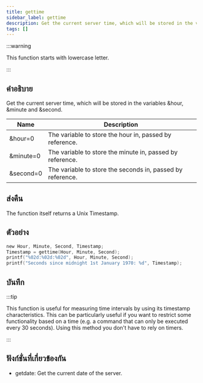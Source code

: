 ```yaml
---
title: gettime
sidebar_label: gettime
description: Get the current server time, which will be stored in the variables &hour, &minute and &second.
tags: []
---
```


:::warning

This function starts with lowercase letter.

:::

## คำอธิบาย

Get the current server time, which will be stored in the variables &hour, &minute and &second.

| Name      | Description                                                |
| --------- | ---------------------------------------------------------- |
| &hour=0   | The variable to store the hour in, passed by reference.    |
| &minute=0 | The variable to store the minute in, passed by reference.  |
| &second=0 | The variable to store the seconds in, passed by reference. |

## ส่งคืน

The function itself returns a Unix Timestamp.

## ตัวอย่าง

```c
new Hour, Minute, Second, Timestamp;
Timestamp = gettime(Hour, Minute, Second);
printf("%02d:%02d:%02d", Hour, Minute, Second);
printf("Seconds since midnight 1st January 1970: %d", Timestamp);
```

## บันทึก

:::tip

This function is useful for measuring time intervals by using its timestamp characteristics. This can be particularly useful if you want to restrict some functionality based on a time (e.g. a command that can only be executed every 30 seconds). Using this method you don't have to rely on timers.

:::

## ฟังก์ชั่นที่เกี่ยวข้องกัน

- getdate: Get the current date of the server.
